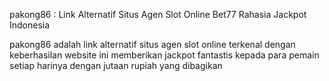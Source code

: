 pakong86 : Link Alternatif Situs Agen Slot Online Bet77 Rahasia Jackpot Indonesia

pakong86 adalah link alternatif situs agen slot online terkenal dengan keberhasilan website ini memberikan jackpot fantastis kepada para pemain setiap harinya dengan jutaan rupiah yang dibagikan
